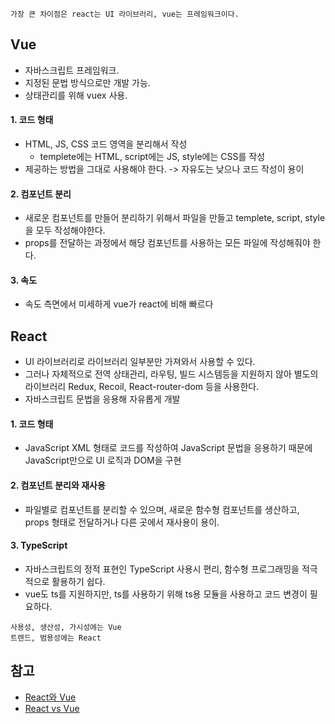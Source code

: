 ```
가장 큰 차이점은 react는 UI 라이브러리, vue는 프레임워크이다.
```

## Vue

- 자바스크립트 프레임워크.
- 지정된 문법 방식으로만 개발 가능.
- 상태관리를 위해 vuex 사용.

#### 1. 코드 형태

- HTML, JS, CSS 코드 영역을 분리해서 작성
  - templete에는 HTML, script에는 JS, style에는 CSS를 작성
- 제공하는 방법을 그대로 사용해야 한다. -> 자유도는 낮으나 코드 작성이 용이
  
#### 2. 컴포넌트 분리

- 새로운 컴포넌트를 만들어 분리하기 위해서 파일을 만들고 templete, script, style을 모두 작성해야한다.
- props를 전달하는 과정에서 해당 컴포넌트를 사용하는 모든 파일에 작성해줘야 한다.

#### 3. 속도

- 속도 측면에서 미세하게 vue가 react에 비해 빠르다
  
  
## React

- UI 라이브러리로 라이브러리 일부분만 가져와서 사용할 수 있다. 
- 그러나 자체적으로 전역 상태관리, 라우팅, 빌드 시스템등을 지원하지 않아 별도의 라이브러리 Redux, Recoil, React-router-dom 등을 사용한다.
- 자바스크립트 문법을 응용해 자유롭게 개발

#### 1. 코드 형태

- JavaScript XML 형태로 코드를 작성하여 JavaScript 문법을 응용하기 때문에 JavaScript만으로 UI 로직과 DOM을 구현

#### 2. 컴포넌트 분리와 재사용

- 파일별로 컴포넌트를 분리할 수 있으며, 새로운 함수형 컴포넌트를 생산하고, props 형태로 전달하거나 다른 곳에서 재사용이 용이.

#### 3. TypeScript

- 자바스크립트의 정적 표현인 TypeScript 사용시 편리, 함수형 프로그래밍을 적극적으로 활용하기 쉽다.
- vue도 ts를 지원하지만, ts를 사용하기 위해 ts용 모듈을 사용하고 코드 변경이 필요하다.

```
사용성, 생산성, 가시성에는 Vue
트렌드, 범용성에는 React
```


## 참고
- [React와 Vue](https://codingapple.com/unit/why-use-vue-over-react/)
- [React vs Vue](https://nyol.tistory.com/148)
